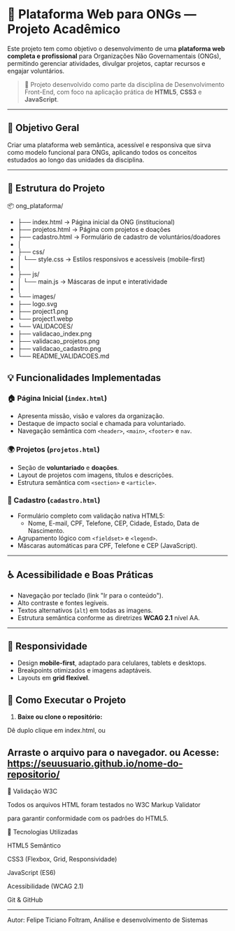 # 🌱 Plataforma Web para ONGs — Projeto Acadêmico

Este projeto tem como objetivo o desenvolvimento de uma **plataforma web completa e profissional** para Organizações Não Governamentais (ONGs), permitindo gerenciar atividades, divulgar projetos, captar recursos e engajar voluntários.

> 🧩 Projeto desenvolvido como parte da disciplina de Desenvolvimento Front-End, com foco na aplicação prática de **HTML5**, **CSS3** e **JavaScript**.

---

## 🎯 Objetivo Geral
Criar uma plataforma web semântica, acessível e responsiva que sirva como modelo funcional para ONGs, aplicando todos os conceitos estudados ao longo das unidades da disciplina.

---

## 🧱 Estrutura do Projeto
📦 ong_plataforma/
+ ├── index.html → Página inicial da ONG (institucional)
+ ├── projetos.html → Página com projetos e doações
+ ├── cadastro.html → Formulário de cadastro de voluntários/doadores
+ │
+ ├── css/
+ │ └── style.css → Estilos responsivos e acessíveis (mobile-first)
+ │
+ ├── js/
+ │ └── main.js → Máscaras de input e interatividade
+ │
+ └── images/
+ ├── logo.svg
+ ├── project1.png
+ └── project1.webp
+ └── VALIDACOES/
+ ├── validacao_index.png
+ ├── validacao_projetos.png
+ ├── validacao_cadastro.png
+ └── README_VALIDACOES.md

## 💡 Funcionalidades Implementadas

### 🏠 Página Inicial (`index.html`)
- Apresenta missão, visão e valores da organização.
- Destaque de impacto social e chamada para voluntariado.
- Navegação semântica com `<header>`, `<main>`, `<footer>` e `nav`.

### 🌍 Projetos (`projetos.html`)
- Seção de **voluntariado** e **doações**.
- Layout de projetos com imagens, títulos e descrições.
- Estrutura semântica com `<section>` e `<article>`.

### 🧾 Cadastro (`cadastro.html`)
- Formulário completo com validação nativa HTML5:
  - Nome, E-mail, CPF, Telefone, CEP, Cidade, Estado, Data de Nascimento.
- Agrupamento lógico com `<fieldset>` e `<legend>`.
- Máscaras automáticas para CPF, Telefone e CEP (JavaScript).

---

## ♿ Acessibilidade e Boas Práticas
- Navegação por teclado (link "Ir para o conteúdo").
- Alto contraste e fontes legíveis.
- Textos alternativos (`alt`) em todas as imagens.
- Estrutura semântica conforme as diretrizes **WCAG 2.1** nível AA.

---

## 📱 Responsividade
- Design **mobile-first**, adaptado para celulares, tablets e desktops.
- Breakpoints otimizados e imagens adaptáveis.
- Layouts em **grid flexível**.

## 🚀 Como Executar o Projeto

1. **Baixe ou clone o repositório:**

Dê duplo clique em index.html, ou

Arraste o arquivo para o navegador.
ou
Acesse: https://seuusuario.github.io/nome-do-repositorio/
---

🧪 Validação W3C

Todos os arquivos HTML foram testados no W3C Markup Validator

para garantir conformidade com os padrões do HTML5.

🧠 Tecnologias Utilizadas

HTML5 Semântico

CSS3 (Flexbox, Grid, Responsividade)

JavaScript (ES6)

Acessibilidade (WCAG 2.1)

Git & GitHub

---
Autor: Felipe Ticiano Foltram, Análise e desenvolvimento de Sistemas
